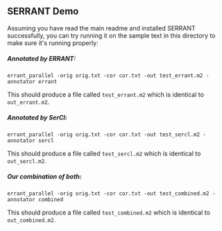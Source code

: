 ## SERRANT Demo

Assuming you have read the main readme and installed SERRANT successfully, you can try running it on the sample text in this directory to make sure it's running properly:

##### Annotated by ERRANT:

`errant_parallel -orig orig.txt -cor cor.txt -out test_errant.m2 -annotator errant`

This should produce a file called `test_errant.m2` which is identical to `out_errant.m2`.

##### Annotated by SerCl:

`errant_parallel -orig orig.txt -cor cor.txt -out test_sercl.m2 -annotator sercl`

This should produce a file called `test_sercl.m2` which is identical to `out_sercl.m2`.

##### Our combination of both:

`errant_parallel -orig orig.txt -cor cor.txt -out test_combined.m2 -annotator combined`

This should produce a file called `test_combined.m2` which is identical to `out_combined.m2`.
